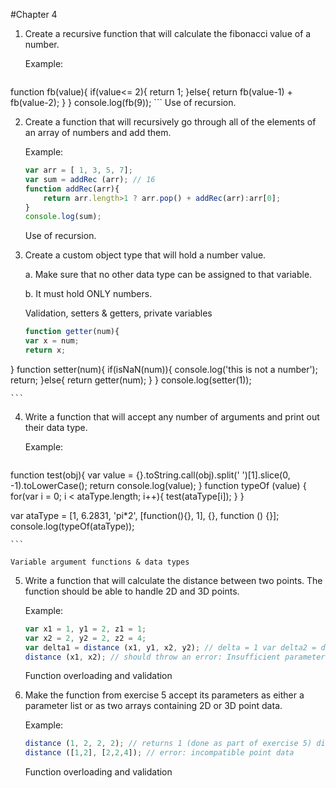 #Chapter 4

1. Create a recursive function that will calculate the fibonacci value of a number. 

    Example: 
    ```javascript
function fb(value){
	if(value<=  2){
		return 1;
	}else{
		return fb(value-1) + fb(value-2);
	}
}
console.log(fb(9));
    ```
    Use of recursion. 

2. Create a function that will recursively go through all of the elements of an array of numbers and add them. 

    Example: 
    ```javascript
	var arr = [ 1, 3, 5, 7]; 
	var sum = addRec (arr); // 16 
	function addRec(arr){
		return arr.length>1 ? arr.pop() + addRec(arr):arr[0];
	}
	console.log(sum);
    ```
    Use of recursion. 

3. Create a custom object type that will hold a number value.  

    a. Make sure that no other data type can be assigned to that variable.  
    
    b. It must hold ONLY numbers.  
    
    Validation, setters & getters, private variables 
    ```javascript
    function getter(num){
	var x = num;
	return x;
}
function setter(num){
	if(isNaN(num)){
		console.log('this is not a number');
		return;
	}else{
		return getter(num);
	}
}
console.log(setter(1));

    
    ```

4. Write a function that will accept any number of arguments and print out their data type. 

    Example: 
    ```javascript
 function test(obj){
	var value = {}.toString.call(obj).split(' ')[1].slice(0, -1).toLowerCase();
	return console.log(value);
}
function typeOf (value) {
	for(var i = 0; i < ataType.length; i++){
		test(ataType[i]);
	}
}

var ataType = [1, 6.2831, 'pi*2', [function(){}, 1], {}, function () {}];
console.log(typeOf(ataType));

     
    ```
    
    Variable argument functions & data types 

5. Write a function that will calculate the distance between two points. The function should be able to handle 2D and 3D points. 

    Example: 
    ```javascript
    var x1 = 1, y1 = 2, z1 = 1; 
    var x2 = 2, y2 = 2, z2 = 4; 
    var delta1 = distance (x1, y1, x2, y2); // delta = 1 var delta2 = distance (x1, y1, z1, x2, y2, z2); // delta = 3.1622… 
    distance (x1, x2); // should throw an error: Insufficient parameters 
    ```
    Function overloading and validation

6. Make the function from exercise 5 accept its parameters as either a parameter list or as two arrays containing 2D or 3D point data.  

    Example: 
    ```javascript
    distance (1, 2, 2, 2); // returns 1 (done as part of exercise 5) distance ([1,2], [2,2]); // returns 1 
    distance ([1,2], [2,2,4]); // error: incompatible point data 
    ```
    
    Function overloading and validation 
